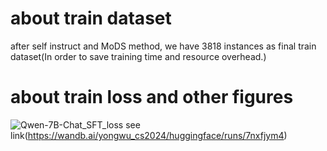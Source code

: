 # about train dataset
after self instruct and MoDS method, we have 3818 instances as final train dataset(In order to save training time and resource overhead.)
# about train loss and other figures
![Qwen-7B-Chat_SFT_loss](https://github.com/lingyoumax/QAsystem-NLPT-WS2023/assets/43053906/d7102365-5ddd-410c-9eb2-110cfb42530f)
see link(https://wandb.ai/yongwu_cs2024/huggingface/runs/7nxfjym4)
